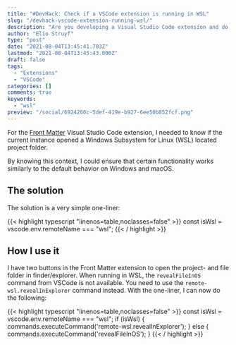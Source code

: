 ```yaml
---
title: "#DevHack: Check if a VSCode extension is running in WSL"
slug: "/devhack-vscode-extension-running-wsl/"
description: "Are you developing a Visual Studio Code extension and do you need to know when it is running in WSL? In this article I explain how you can see when this happens"
author: "Elio Struyf"
type: "post"
date: "2021-08-04T13:45:41.703Z"
lastmod: "2021-08-04T13:45:43.000Z"
draft: false
tags:
  - "Extensions"
  - "VSCode"
categories: []
comments: true
keywords:
  - "wsl"
preview: "/social/6924266c-5def-419e-b927-6ee50b852fcf.png"
---
```


For the [Front Matter](https://marketplace.visualstudio.com/items?itemName=eliostruyf.vscode-front-matter) Visual Studio Code extension, I needed to know if the current instance opened a Windows Subsystem for Linux (WSL) located project folder. 

By knowing this context, I could ensure that certain functionality works similarly to the default behavior on Windows and macOS.

## The solution

The solution is a very simple one-liner:

{{< highlight typescript "linenos=table,noclasses=false" >}}
const isWsl = vscode.env.remoteName === "wsl";
{{< / highlight >}}

## How I use it

I have two buttons in the Front Matter extension to open the project- and file folder in finder/explorer. When running in WSL, the `revealFileInOS` command from VSCode is not available. You need to use the `remote-wsl.revealInExplorer` command instead. With the one-liner, I can now do the following:

{{< highlight typescript "linenos=table,noclasses=false" >}}
const isWsl = vscode.env.remoteName === "wsl";
if (isWsl) {
  commands.executeCommand('remote-wsl.revealInExplorer');
} else {
  commands.executeCommand('revealFileInOS');
}
{{< / highlight >}}
